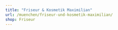 ```yaml
---
title: "Friseur & Kosmetik Maximilian"
url: /muenchen/friseur-und-kosmetik-maximilian/
shop: Friseur
---
```

